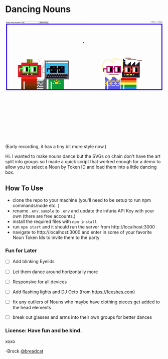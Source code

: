 # Dancing Nouns

![Dancing Nouns Example](nouns-dancing.gif)

(Early recording, it has a tiny bit more style now.)


Hi.  I wanted to make nouns dance but the SVGs on chain don't have the art split into groups so I made a quick script that worked enough for a demo to allow you to select a Noun by Token ID and load them into a little dancing box.

## How To Use
- clone the repo to your machine (you'll need to be setup to run npm commands/node etc. )
- rename ``.env.sample`` to ``.env`` and update the infuria API Key with your own (there are free accounts.)
- install the required files with ``npm install``
- run ``npm start`` and it should run the server from http://localhost:3000
- navigate to http://localhost:3000 and enter in some of your favorite Noun Token Ids to invite them to the party

### Fun for Later
- [ ] Add blinking Eyelids
- [ ] Let them dance around horizontally more
- [ ] Responsive for all devices
- [ ] Add flashing lights and DJ Octo (from https://feeshes.com)
- [ ] fix any outliers of Nouns who maybe have clothing pieces get added to the head elements
- [ ] break out glasses and arms into their own groups for better dances



### License: Have fun and be kind.


xoxo

-Brock [@breadcat](https://warpcast.com/breadcat)